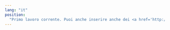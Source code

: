 ```yaml
---
lang: "it"
position:
  "Primo lavoro corrente. Puoi anche inserire anche dei <a href='http://www.google.com/'>link</a>, o qualunque codice html tu voglia."
---
```

